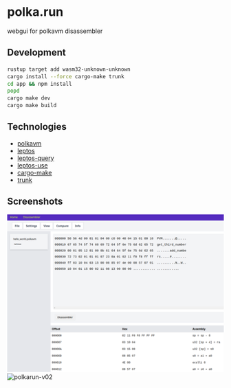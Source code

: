 # polka.run

webgui for polkavm disassembler

## Development

```bash
rustup target add wasm32-unknown-unknown
cargo install --force cargo-make trunk
cd app && npm install
popd
cargo make dev
cargo make build
```

## Technologies
- [polkavm](https://github.com/koute/polkavm)
- [leptos]("https://github.com/leptos-rs/leptos")
- [leptos-query](https://github.com/nicoburniske/leptos_query/tree/main/examples)
- [leptos-use](https://github.com/Synphonyte/leptos-use/tree/main/examples)
- [cargo-make](https://github.com/sagiegurari/cargo-make)
- [trunk](https://github.com/thedodd/trunk)

## Screenshots
![polkarun-v04](https://github.com/rotkonetworks/polka.run/blob/master/app/public/images/polkarun-v04.png?raw=true)
![polkarun-v02](https://github.com/rotkonetworks/polka.run/assets/15621959/8234fc88-acae-4999-8c68-5a99e0b3cc58)
